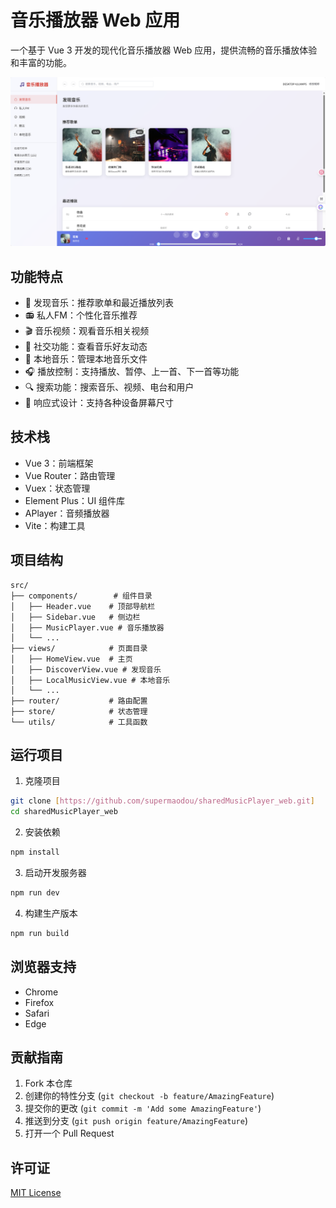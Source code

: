 # 音乐播放器 Web 应用

一个基于 Vue 3 开发的现代化音乐播放器 Web 应用，提供流畅的音乐播放体验和丰富的功能。

![音乐播放器界面](01.png)

## 功能特点

- 🎵 发现音乐：推荐歌单和最近播放列表
- 📻 私人FM：个性化音乐推荐
- 🎬 音乐视频：观看音乐相关视频
- 👥 社交功能：查看音乐好友动态
- 💾 本地音乐：管理本地音乐文件
- 🎧 播放控制：支持播放、暂停、上一首、下一首等功能
- 🔍 搜索功能：搜索音乐、视频、电台和用户
- 📱 响应式设计：支持各种设备屏幕尺寸

## 技术栈

- Vue 3：前端框架
- Vue Router：路由管理
- Vuex：状态管理
- Element Plus：UI 组件库
- APlayer：音频播放器
- Vite：构建工具

## 项目结构

```
src/
├── components/        # 组件目录
│   ├── Header.vue    # 顶部导航栏
│   ├── Sidebar.vue   # 侧边栏
│   ├── MusicPlayer.vue # 音乐播放器
│   └── ...
├── views/            # 页面目录
│   ├── HomeView.vue  # 主页
│   ├── DiscoverView.vue # 发现音乐
│   ├── LocalMusicView.vue # 本地音乐
│   └── ...
├── router/           # 路由配置
├── store/            # 状态管理
└── utils/            # 工具函数
```

## 运行项目

1. 克隆项目
```bash
git clone [https://github.com/supermaodou/sharedMusicPlayer_web.git]
cd sharedMusicPlayer_web
```

2. 安装依赖
```bash
npm install
```

3. 启动开发服务器
```bash
npm run dev
```

4. 构建生产版本
```bash
npm run build
```

## 浏览器支持

- Chrome
- Firefox
- Safari
- Edge

## 贡献指南

1. Fork 本仓库
2. 创建你的特性分支 (`git checkout -b feature/AmazingFeature`)
3. 提交你的更改 (`git commit -m 'Add some AmazingFeature'`)
4. 推送到分支 (`git push origin feature/AmazingFeature`)
5. 打开一个 Pull Request

## 许可证

[MIT License](LICENSE)
